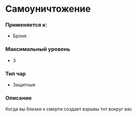 # Самоуничтожение

### Применяется к:

* Броня

### Максимальный уровень&#x20;

* 3

### Тип чар

* Защитные

### Описание

Когда вы близки к смерти создает взрывы тнт вокруг вас&#x20;
